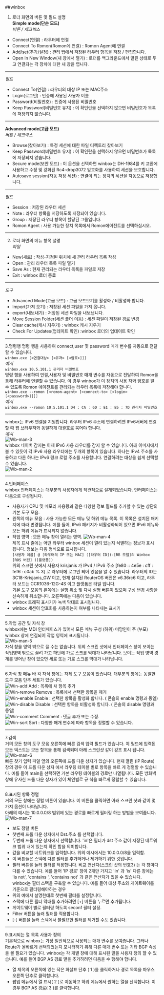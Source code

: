 ##winbox <br>

1. 로더 화면의 버튼 및 필드 설명 <br>
**Simple mode(단순 모드)** <br>
*버튼 / 체크박스* <br>
- Connect(연결) : 라우터에 연결
- Connect To Romon(Romon에 연결) : Romon Agent에 연결
- Add/set(추가/설정) : 관리 탭에서 저장된 라우터 항목을 저장 / 편집합니다.
- Open In New Window(새 창에서 열기) : 로더를 백그라운드에서 열린 상태로 두고 연결되는 각 장치에 대한 새 창을 엽니다.

-----
*필드* <br>
- Connect To(연결) : 라우터의 대상 IP 또는 MAC주소
- Login(로그인) : 인증에 사용된 사용자 이름
- Password(비밀번호) : 인증에 사용된 비밀번호
- Keep Password(비밀번호 유지) : 이 확인란을 선택하지 않으면 비밀번호가 목록에 저장되지 않습니다.

-----
**Advanced mode(고급 모드)** <br>
*버튼 / 체크박스* <br>
- Browse(찾아보기) : 특정 세션에 대한 파일 디렉토리 찾아보기
- Keep Password(비밀번호 유지) : 이 확인란을 선택하지 않으면 비밀번호가 목록에 저장되지 않습니다.
- Secure mode(보안 모드) : 이 옵션을 선택하면 winbox는 DH-1984를 키 교환에 사용하고 수정 및 강화된 Rc4-drop3072 암호화를 사용하여 세션을 보호합니다.
- Autosave session(자동 저장 세션) : 연결이 되는 장치의 세션을 자동으로 저장합니다.

-----
*필드* <br>
- Session : 저장된 라우터 세션
- Note : 라우터 항목을 저장하도록 지정되어 있습니다.
- Group : 저장된 라우터 항목이 할당된 그룹입니다.
- Romon Agent : 사용 가능한 장치 목록에서 Romon에이전트를 선택하십시오.

-----
2. 로더 화면의 메뉴 항목 설명 <br>
*파일* <br>
- New(새로) : 작성-지정된 위치에 새 관리 라우터 목록 작성
- Open : 관리 라우터 목록 파일 열기
- Save As : 현재 관리되는 라우터 목록을 파일로 저장
- Exit : winbox 로더 종료

-----
*도구* <br>
- Advanced Mode(고급 모드) : 고급 모드보기를 활성화 / 비활성화 합니다.
- Import(가져 오기) : 저장된 세션 파일을 가져 옵니다.
- export(내보내기) : 저장된 세션 파일을 내보냅니다.
- Move Session Folder(세션 폴더 이동) : 세션 파일이 저장된 경로 변경
- Clear cache(캐시 지우기) : winbox 캐시 지우기
- Check For Updates(업데이트 확인) :winbox 로더의 업데이트 확인

-----
3.명령행
명령 행을 사용하여 connect,user 및 password 매개 변수를 자동으로 전달할 수 있습니다. <br>
`winbox.exe [<연결대상> [<유저> [<암호>]]]` <br>
*예시* <br>
`winbox.exe 10.5.101.1 관리자 비밀번호` <br>
명령 행을 사용하여 연결,사용자 및 비밀번호 매개 변수를 자동으로 전달하여 Romon을 통해 라우터에 연결할 수 있습니다. 이 경우 winbox가 이 장치의 사용
자와 암호를 알 수 있도록 Romon 에이전트를 관리되는 라우터 목록에 저장해야 합니다. <br>
`winbox.exe --romon [<romon-agent> [<connect-to> [<login> [<password>]]]]` <br>
*예시* <br>
`winbox.exe --romon 10.5.101.1 D4 : CA : 6D : E1 : B5 : 7D 관리자 비밀번호` <br>

-----
winbox는 IPv6 연결을 지원합니다. 라우터 IPv6 주소에 연결하려면 IPv6서버에 연결할 때 웹 브라우저와 동일하게 대괄호로 묶어야 합니다. <br>
*예시* <br>
![Wb-man-3](https://user-images.githubusercontent.com/63625609/82514563-0bbfd900-9b51-11ea-9216-566a3eb3defd.png) <br>
winbox 네이버 감지는 이제 IPv6 사용 라우터를 감지 할 수 있습니다. 아래 이미지에서 볼 수 있듯이 각 IPv6 사용 라우터에는 두개의 항목이 있습니다. 
하나는 IPv4 주소를 사용하고 다른 하나는 IPv6 링크 로컬 주소를 사용합니다. 연결하려는 대상을 쉽게 선택할 수 있습니다. <br>
![Wb-man-2](https://user-images.githubusercontent.com/63625609/82514826-ab7d6700-9b51-11ea-9872-4120e5f498a7.png) <br>

-----
4.인터페이스 <br>
winbox 인터페이스는 대부분의 사용자에게 직관적으로 설계되었습니다. 인터페이스는 다음으로 구성됩니다. <br>
- 사용자가 CPU 및 메모리 사용량과 같은 다양한 정보 필드를 추가할 수 있는 상단의 기본 도구 모음. 
- 왼쪽의 메뉴 모음 : 사용 가능한 모든 메뉴 및 하위 메뉴 목록. 이 목록은 설치된 패키지에 따라 변경됩니다. 예를 들어, IPv6 패키지가 비활성화되어 있으면 IPv6 메뉴와 모든 하위 메뉴가 표시되지 않습니다. <br>
- 작업 영역 : 모든 메뉴 창이 열리는 영역.
![Wb-man-4](https://user-images.githubusercontent.com/63625609/82515115-660d6980-9b52-11ea-91f7-b05e10aec783.png) <br>
제목 표시 줄에는 어떤 라우터 winbox 세션이 열려 있는지 식별하는 정보가 표시 됩니다. 정보는 다음 형식으로 표시됩니다. <br>
`[사용자 이름] @ [라우터의 IP 또는 MAC] ([라우터 ID])-[RB 모델]의 Winbox [ROS 버전] ([플랫폼])` <br>
위의 스크린 샷에서 사용자 krisjanis 가 IPv4 / IPv6 주소 [fe80 :: 4e5e : cff : fef6 : c0ab % 3] 로 라우터에 로그인 되어 있음을 알 수 있습니다.
라우터의 ID는 3C18-Krisjanis_GW 이고, 현재 설치된 RouterOS 버전은 v6.36rc6 이고, 라우터 보드는 CCR1036-12G-4S 이고 플랫폼은 타일 입니다. <br>
기본 도구 모음의 왼쪽에는 실행 취소 및 다시 실행 버튼이 있으며 구성 변경 사항을 신속하게 취소합니다. 오른쪽에는 다음이 있습니다. <br>
- winbox 트래픽 표시기가 녹색 막대로 표시됩니다.
- winbox 세션이 암호화를 사용하는지 여부를 나타내는 표시기

-----
5.작업 공간 및 자식 창 <br>
winbox에는 MDI 인터페이스가 있어서 모든 메뉴 구성 (하위) 미망인이 주 (부모) winbox 창에 연결되어 작업 영역에 표시됩니다. <br>
![Wb-man-5](https://user-images.githubusercontent.com/63625609/82516424-a4f0ee80-9b55-11ea-82bd-dfcdb992e82a.png) <br>
자식 창을 영역 밖으로 끌 수는 없습니다. 위의 스크린 샷에서 인터페이스 창이 보이는 작업영역 밖으로 끌려 가고 하단에 가로 스크롤 막대가 나타납니다.
보이는 작업 영역 경계를 벗어난 창이 있으면 세로 또는 가로 스크롤 막대가 나타납니다.

-----
6.자식 창 메뉴 바
각 자식 창에는 자체 도구 모음이 있습니다. 대부분의 창에는 동일한 도구 모음 단추 세트가 있습니다. <br>
![Win-add](https://user-images.githubusercontent.com/63625609/82516550-0e70fd00-9b56-11ea-8a4d-40c6bff372f4.png)
Add : 목록에 새 항목 추가 <br>
![Win-remove](https://user-images.githubusercontent.com/63625609/82516635-4415e600-9b56-11ea-96c2-d5cdf0c5d3ec.png)
Remove : 목록에서 선택한 항목을 제거 <br>
![Win-enable](https://user-images.githubusercontent.com/63625609/82516708-6b6cb300-9b56-11ea-8d2f-2dd2fcd41c04.png)
Enable : 선택한 항목을 활성화 합니다. ( 콘솔의 enable 명령과 동일) <br>
![Win-disable](https://user-images.githubusercontent.com/63625609/82516785-9eaf4200-9b56-11ea-8873-1979493b8cd7.png)
Disable : 선택한 항목을 비활성화 합니다. ( 콘솔의 disable 명령과 동일) <br>
![Win-comment](https://user-images.githubusercontent.com/63625609/82516890-cf8f7700-9b56-11ea-97b1-9c677434bc97.png)
Comment : 댓글 추가 또는 수정. <br>
![Win-sort](https://user-images.githubusercontent.com/63625609/82516942-ee8e0900-9b56-11ea-837b-86bf11b65df7.png)
Sort : 다양한 매개 변수에 따라 항목을 정렬할 수 있습니다.

-----
7.검색 <br>
거의 모든 창의 도구 모음 오른쪽에 빠른 검색 입력 필드가 있습니다. 이 필드에 입력된 모든 텍스트는 모든 항목을 통해 검색되며 아래 스크린샷 같이 강조 
표시 됩니다. <br>
![Wb-man-6](https://user-images.githubusercontent.com/63625609/82517082-49bffb80-9b57-11ea-9df4-e51f4a9beb59.png) <br>
빠른 찾기 입력 파일 옆의 오른쪽에 드롭 다운 상자가 있습니다. 현재 열린 (IP Route) 창의 경우 이 드롭 다운 상자 에서 라우팅 테이블 별로 항목을 빠르
게 정렬할 수 있습니다. 예를 들어 main을 선택하면 기본 라우팅 테이블의 경로만 나열됩니다. 모든 방화벽 창에 유사한 드롭 다운 상자가 있어 체인별로 규
칙을 빠르게 정렬할 수 있습니다. <br>

-----
8.표시된 항목 정렬 <br>
거의 모든 창에는 정렬 버튼이 있습니다. 이 버튼을 클릭하면 아래 스크린 샷과 같이 몇가지 옵션이 나타납니다. <br>
아래의 예시는 10.0.0.0/8 범위에 있는 경로를 빠르게 필터링 하는 방법을 보여줍니다. <br>
![Wb-man-7](https://user-images.githubusercontent.com/63625609/82517405-fa2dff80-9b57-11ea-9426-52e20f859a4e.png) <br>
- 보도 정렬 버튼 
- 첫번째 드롭 다운 상자에서 Dst.주소 를 선택합니다.
- 두번째 드롭 다운 상자에서 선택합니다. 'in'은 필터가 dst 주소 값이 지정된 네트워크 범위 내에 있는지 확인 함을 의미합니다.
- 값을 비교할 네트워크를 입력합니다. 위의 예시에서는 10.0.0.0/8을 입력함.
- 이 버튼들은 스택에 다른 필터를 추가하거나 제거하기 위한 것입니다.
- 필터 버튼을 눌러 필터를 적용합니다.
비교 연산자(스크린 샷의 번호3) 는 각 창마다 다를 수 있습니다. 예를 들어 'IP 경로' 창이 2개만 가지고 'in' 과 'is' 다른 창에는 'is not', 'contains
', 'contains not' 과 같은 연산자가 있을 수 있습니다. <br>
winbox는 필터 스택을 구축할 수 있습니다. 예를 들어 대상 주소와 게이트웨이를 기준으로 필터링해야하는 경우 <br>
- 위의 예에서 설명한대로 첫번째 필터를 설정합니다.
- 스택에 다른 필터 막대를 추가하려면 [+] 버튼을 누르면 추가됩니다.
- 게이트웨이 별로 필터링 하도록 seconf 필터 설정.
- Filter 버튼을 눌러 필터를 적용합니다.
- [-] 버튼을 눌러 스택에서 불필요한 필터를 제거할 수도 있습니다.

-----
9.표시되는 열 목록 사용자 정의 <br>
기본적으로 winbox는 가장 일반적으로 사용되는 매개 변수를 보여줍니다. 그러나 Route가 올바르게 선택되었는지 모니터하기 위해 다른 매개 변수 또는 기타
BGP 속성을 볼 필요가 있습니다. winbox는 각 개별 창에 대해 표시된 열을 사용자 정의 할 수 있습니다. 예를 들어 BGP AS 경로 열을 추가하려면 다음을 수
행해야 합니다. <br>
- 열 제목의 오른쪽에 있는 작은 화살표 단추 ( 1 )를 클릭하거나 경로 목록을 마우스 오른쪽 단추로 클릭합니다.
- 팝업 메뉴에서 열 표시( 2 )로 이동하고 하위 메뉴에서 원하는 열을 선택합니다. 이경우 BGP AS 경로( 3 )를 클릭합니다.




